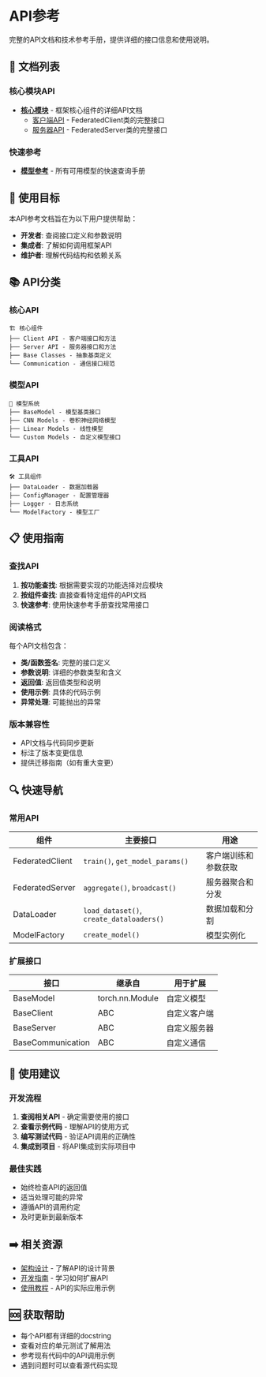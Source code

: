 # API参考

完整的API文档和技术参考手册，提供详细的接口信息和使用说明。

## 📁 文档列表

### 核心模块API
- **[核心模块](./modules/)** - 框架核心组件的详细API文档
  - [客户端API](./modules/client.md) - FederatedClient类的完整接口
  - [服务器API](./modules/server.md) - FederatedServer类的完整接口

### 快速参考
- **[模型参考](./quick_model_reference.md)** - 所有可用模型的快速查询手册

## 🎯 使用目标

本API参考文档旨在为以下用户提供帮助：
- **开发者**: 查阅接口定义和参数说明
- **集成者**: 了解如何调用框架API
- **维护者**: 理解代码结构和依赖关系

## 📚 API分类

### 核心API
```
🏗️ 核心组件
├── Client API - 客户端接口和方法
├── Server API - 服务器接口和方法
├── Base Classes - 抽象基类定义
└── Communication - 通信接口规范
```

### 模型API
```
🧠 模型系统
├── BaseModel - 模型基类接口
├── CNN Models - 卷积神经网络模型
├── Linear Models - 线性模型
└── Custom Models - 自定义模型接口
```

### 工具API
```
🛠️ 工具组件
├── DataLoader - 数据加载器
├── ConfigManager - 配置管理器
├── Logger - 日志系统
└── ModelFactory - 模型工厂
```

## 📋 使用指南

### 查找API
1. **按功能查找**: 根据需要实现的功能选择对应模块
2. **按组件查找**: 直接查看特定组件的API文档
3. **快速参考**: 使用快速参考手册查找常用接口

### 阅读格式
每个API文档包含：
- **类/函数签名**: 完整的接口定义
- **参数说明**: 详细的参数类型和含义
- **返回值**: 返回值类型和说明
- **使用示例**: 具体的代码示例
- **异常处理**: 可能抛出的异常

### 版本兼容性
- API文档与代码同步更新
- 标注了版本变更信息
- 提供迁移指南（如有重大变更）

## 🔍 快速导航

### 常用API
| 组件 | 主要接口 | 用途 |
|------|----------|------|
| FederatedClient | `train()`, `get_model_params()` | 客户端训练和参数获取 |
| FederatedServer | `aggregate()`, `broadcast()` | 服务器聚合和分发 |
| DataLoader | `load_dataset()`, `create_dataloaders()` | 数据加载和分割 |
| ModelFactory | `create_model()` | 模型实例化 |

### 扩展接口
| 接口 | 继承自 | 用于扩展 |
|------|--------|----------|
| BaseModel | torch.nn.Module | 自定义模型 |
| BaseClient | ABC | 自定义客户端 |
| BaseServer | ABC | 自定义服务器 |
| BaseCommunication | ABC | 自定义通信 |

## 📖 使用建议

### 开发流程
1. **查阅相关API** - 确定需要使用的接口
2. **查看示例代码** - 理解API的使用方式
3. **编写测试代码** - 验证API调用的正确性
4. **集成到项目** - 将API集成到实际项目中

### 最佳实践
- 始终检查API的返回值
- 适当处理可能的异常
- 遵循API的调用约定
- 及时更新到最新版本

## ➡️ 相关资源

- [架构设计](../02-architecture/) - 了解API的设计背景
- [开发指南](../04-development/) - 学习如何扩展API
- [使用教程](../03-tutorials/) - API的实际应用示例

## 🆘 获取帮助

- 每个API都有详细的docstring
- 查看对应的单元测试了解用法
- 参考现有代码中的API调用示例
- 遇到问题时可以查看源代码实现
